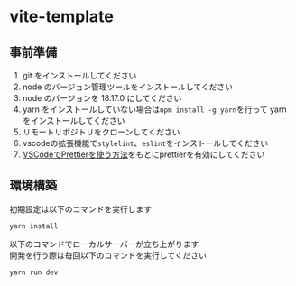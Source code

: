 # vite-template

## 事前準備

1. git をインストールしてください
1. node のバージョン管理ツールをインストールしてください
1. node のバージョンを 18.17.0 にしてください
1. yarn をインストールしていない場合は`npm install -g yarn`を行って yarn をインストールしてください
1. リモートリポジトリをクローンしてください
1. vscodeの拡張機能で`stylelint`、`eslint`をインストールしてください
1. [VSCodeでPrettierを使う方法](https://ralacode.com/blog/post/vscode-prettier/)をもとにprettierを有効にしてください

## 環境構築

初期設定は以下のコマンドを実行します

```
yarn install
```

以下のコマンドでローカルサーバーが立ち上がります<br>
開発を行う際は毎回以下のコマンドを実行してください

```
yarn run dev
```
